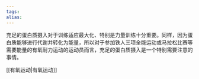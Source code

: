 ```yaml
---
tags: 
alias:
---
```


充足的蛋白质摄入对于训练适应最大化、特别是力量训练十分重要。同样，因为蛋白质能够进行代谢并转化为能量，所以对于参加铁人三项全能运动或马拉松比赛等需要能量的有氧耐力运动的运动员而言，充足的蛋白质摄入是一个特别需要注意的事情。

[[有氧运动|有氧运动]] 


